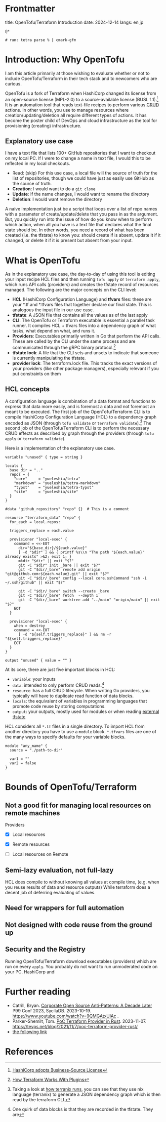 # Frontmatter
title: OpenTofu/Terraform Introduction
date:  2024-12-14
langs: en jp

`@*`

`# run: tetra parse % | cmark-gfm`


# Introduction: Why OpenTofu

I am this article primarily at those wishing to evaluate whether or not to include OpenTofu/Terraform in their tech stack and to newcomers who are curious.

OpenTofu is a fork of Terraform when HashiCorp changed its license from an open-source license (MPL-2.0) to a source-available license (BUSL 1.1).[^1]
It is an automation tool that reads text-file recipes to perform various [CRUD](https://en.wikipedia.org/wiki/Create%2C_read%2C_update_and_delete) actions.
In other words, you use to manage resources where creation/updating/deletion all require different types of actions.
It has become the poster child of DevOps and cloud infrastructure as the tool for provisioning (creating) infrastructure.

## Explanatory use case

I have a text file that lists 100+ GitHub repositories that I want to checkout on my local PC.
If I were to change a name in text file, I would this to be reflected in my local checkouts.

* Read: (skip) For this use case, a local file will the source of truth for the list of repositories, though we could have just as easily use GitHub as the source of truth.
* __Creation__: I would want to do a `git clone`
* __Update__: If the name changes, I would want to rename the directory
* __Deletion__: I would want remove the directory

A naive implementation just be a script that loops over a list of repo names with a parameter of create/update/delete that you pass in as the argument.
But, you quickly run into the issue of how do you know when to perform which action, when all you have is a text file that declares what the final state should be.
In other words, you need a record of what has been created (i.e. the tfstate) to know you: should create if is absent, update it if it changed, or delete it if it is present but absent from your input.

# What is OpenTofu

As in the explanatory use case, the day-to-day of using this tool is editing your input recipe HCL files and then running `tofu apply` or `terraform apply`, which runs API calls (providers) and creates the tfstate record of resources managed.
The following are the major concepts on the CLI level:

* __HCL__ (HashiCorp Configuration Language) and __tfvars__ files: these are your *.tf and *.tfvars files that together declare our final state. This is analogous the input file in our use case.
* __tfstate__: A JSON file that contains all the values as of the last apply
* __CLI__: The OpenTofu or Terraform executable is essential a parallel task runner. It compiles HCL + tfvars files into a dependency graph of what tasks, what depend on what, and runs it.
* __Providers__: Executables primarily written in Go that perform the API calls. These are called by the CLI under the same process and are communicated through the gRPC binary protocol.[^2]
* __tfstate lock__: A file that the CLI sets and unsets to indicate that someone is currently manipulating the tfstate. 
* __provider lock__: The terraform.lock file. This tracks the exact versions of your providers (like other package managers), especially relevant if you put constraints on them

## HCL concepts

A configuration language is combination of a data format and functions to express that data more easily, and is foremost a data and not foremost an meant to be executed.
The first job of the OpenTofu/Terraform CLI is to compile HashiCorp Configuration Language (HCL) to a dependency graph encoded as JSON (through `tofu validate` or `terraform validate`).[^3]
The second job of the OpenTofu/Terraform CLI is to perform the necessary CRUD effects as described by graph through the providers (through `tofu apply` or `terraform validate`).

Here is a implementation of the explanatory use case.

```hcl
variable "unused" { type = string }

locals {
  base_dir = ".."
  repos = {
    "core"     = "yueleshia/tetra"
    "markdown" = "yueleshia/tetra-markdown"
    "typst"    = "yueleshia/tetra-typst"
    "site"     = "yueleshia/site"
  }
}

#data "github_repository" "repo" {}  # This is a comment

resource "terraform_data" "repo" {
  for_each = local.repos:

  triggers_replace = each.value

  provisioner "local-exec" {
    command = <<-EOT
      dir="${base_dir}/${each.value}"
      [ -d "$dir" ] && { printf %s\\n "The path '${each.value}' already exists" >&2; exit 1; }
      mkdir "$dir" || exit "$?"
      git -C "$dir" init _bare || exit "$?"
      git -C "$dir/_bare" remote add origin "git@github.com:${each.value}.git" || exit "$?"
      git -C "$dir/_bare" config --local core.sshCommand "ssh -i ~/.ssh/github" || exit "$?"

      git -C "$dir/_bare" switch --create _bare
      git -C "$dir/_bare" fetch  --depth 1
      git -C "$dir/_bare" worktree add "../main" "origin/main" || exit "$?"
    EOT
  }

  provisioner "local-exec" {
    when = destroy
    command = <<-EOT
      [ -d "${self.triggers_replace}" ] && rm -r "${self.triggers_replace}"
    EOT
  }
}

output "unused" { value = "" }
```

At its core, there are just five important blocks in HCL:

* `variable`: your inputs
* `data`: intended to only perform CRUD reads.[^4]
* `resource`: has a full CRUD lifecycle. When writing Go providers, you typically will have to duplicate read function of data blocks.
* `locals`: the equivalent of variables in programming languages that promote code reuse by storing computations.
* `output`: your outputs, mostly used for modules or when reading [external tfstate](https://developer.hashicorp.com/terraform/language/state/remote-state-data)

HCL considers all `*.tf` files in a single directory.
To import HCL from another directory you have to use a `module` block.
`*.tfvars` files are one of the many ways to specify defaults for your variable blocks.

```hcl
module "any_name" {
  source = "./path-to-dir"

  var1 = ""
  var2 = false
}
```

# Bounds of OpenTofu/Terraform

## Not a good fit for managing local resources on remote machines

Providers

- [x] Local resources
- [x] Remote resources
- [ ] Local resources on Remote


## Semi-lazy evaluation, not full-lazy

HCL does compile to without knowing all values at compile time, (e.g. when you reuse results of data and resource outputs)
While terraform does a decent job of deferring evaluating of values

## Need for wrappers for full automation

## Not designed with code reuse from the ground up

## Security and the Registry

Running OpenTofu/Terraform download executables (providers) which are run on every `apply`.
You probably do not want to run unmoderated code on your PC.
HashiCorp and

# Further reading

* Catrill, Bryan. [Corporate Open Source Anti-Patterns: A Decade Later](https://www.youtube.com/watch?v=9QMGAtxUlAc) P99 Conf 2023, SycllaDB. 2023-10-19. https://www.youtube.com/watch?v=9QMGAtxUlAc .
* Parker-Shemilt, Tom. [PoC Terraform Provider in Rust](https://tevps.net/blog/2021/11/7/poc-terraform-provider-rust/). 2023-11-07. https://tevps.net/blog/2021/11/7/poc-terraform-provider-rust/
* [the following link](http://www.infrastructures.org/papers/turing/turing.html)

# References

[^1]: [HashiCorp adopts Business-Source License](https://www.hashicorp.com/blog/hashicorp-adopts-business-source-license)

[^2]: [How Terraform Works With Plugins](https://developer.hashicorp.com/terraform/plugin/how-terraform-works#terraform-plugin-protocol)

[^3]: Taking a look at [how terranix runs](https://terranix.org/documentation/getting-started.html), you can see that they use nix language (terranix) to generate a JSON dependency graph which is then read by the terraform CLI.

[^4]: One quirk of data blocks is that they are recorded in the tfstate. They are 
